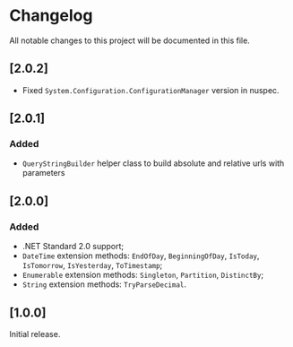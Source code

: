 
# Changelog

All notable changes to this project will be documented in this file.

## [2.0.2]

- Fixed `System.Configuration.ConfigurationManager` version in nuspec.

## [2.0.1]

### Added
- `QueryStringBuilder` helper class to build absolute and relative urls with parameters

## [2.0.0]

### Added
- .NET Standard 2.0 support;
- `DateTime` extension methods: `EndOfDay`, `BeginningOfDay`, `IsToday`, `IsTomorrow`, `IsYesterday`, `ToTimestamp`;
- `Enumerable` extension methods: `Singleton`, `Partition`, `DistinctBy`;
- `String` extension methods: `TryParseDecimal`. 

## [1.0.0]

Initial release.

